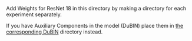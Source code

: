 Add Weights for ResNet 18 in this directory by making a directory for each experiment separately.

If you have Auxiliary Components in the model (DuBIN) place them in [the corresponding DuBIN](../rn18dubin) directory instead.